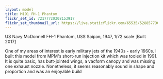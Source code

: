 ```yaml
---
layout: model
title: M191 FH-1 Phantom
flickr_set_id: 72177720308153917
flickr_set_thumbnail_url: https://live.staticflickr.com/65535/52885773033_67dbd13505_m.jpg
---
```


US Navy McDonnell FH-1 Phantom, USS Saipan, 1947, 1/72 scale [Built 2017]

One of my areas of interest is early military jets of the 1940s - early 1960s. I built this model from MPM&#39;s short-run injection kit which was tooled in 1991.
It is quite basic, has butt-jointed wings, a vacform canopy and was missing one exhaust nozzle. Nonetheless, it seems reasonably sound in shape and proportion and was an enjoyable build 


